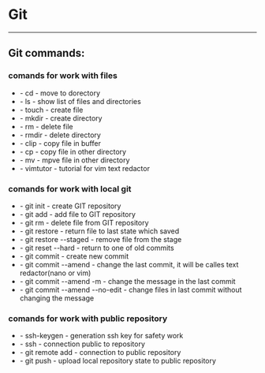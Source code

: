 # Git 
---
## Git commands:

### comands for work with files

* \- cd - move to dorectory
* \- ls - show list of files and directories
* \- touch - create file
* \- mkdir - create directory
* \- rm - delete file
* \- rmdir - delete directory
* \- clip - copy file in buffer
* \- cp - copy file in other directory
* \- mv - mpve file in other directory
* \- vimtutor - tutorial for vim text redactor

### comands for work with local git 

* \- git init - create GIT repository
* \- git add - add file to GIT repository
* \- git rm - delete file from GIT repository
* \- git restore - return file to last state which saved
* \- git restore --staged - remove file from the stage
* \- git reset --hard - return to one of old commits
* \- git commit - create new commit
* \- git commit --amend - change the last commit, it will be calles text redactor(nano or vim)
* \- git commit --amend -m - change the message in the last commit
* \- git commit --amend --no-edit - change files in last commit without changing the message

### comands for work with public repository

* \- ssh-keygen - generation ssh key for safety work
* \- ssh - connection public to repository
* \- git remote add - connection to public repository
* \- git push - upload local repository state to public repository
